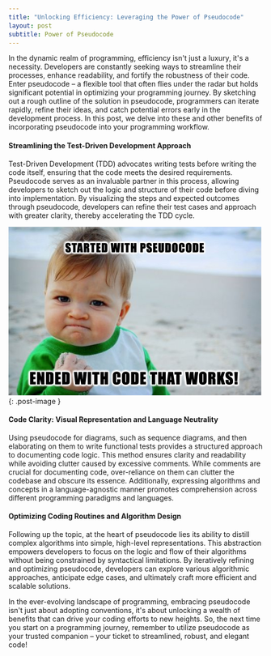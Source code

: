 ```yaml
---
title: "Unlocking Efficiency: Leveraging the Power of Pseudocode"
layout: post
subtitle: Power of Pseudocode
---
```

In the dynamic realm of programming, efficiency isn't just a luxury, it's a necessity. Developers are constantly seeking ways to streamline their processes, enhance readability, and fortify the robustness of their code. Enter pseudocode – a flexible tool that often flies under the radar but holds significant potential in optimizing your programming journey. By sketching out a rough outline of the solution in pseudocode, programmers can iterate rapidly, refine their ideas, and catch potential errors early in the development process. In this post, we delve into these and other benefits of incorporating pseudocode into your programming workflow.

#### Streamlining the Test-Driven Development Approach
Test-Driven Development (TDD) advocates writing tests before writing the code itself, ensuring that the code meets the desired requirements. Pseudocode serves as an invaluable partner in this process, allowing developers to sketch out the logic and structure of their code before diving into implementation. By visualizing the steps and expected outcomes through pseudocode, developers can refine their test cases and approach with greater clarity, thereby accelerating the TDD cycle.

![success-kid-meme](/images/2024-05-06-pseudocode.jpg){: .post-image }

#### Code Clarity: Visual Representation and Language Neutrality
Using pseudocode for diagrams, such as sequence diagrams, and then elaborating on them to write functional tests provides a structured approach to documenting code logic. This method ensures clarity and readability while avoiding clutter caused by excessive comments. While comments are crucial for documenting code, over-reliance on them can clutter the codebase and obscure its essence. Additionally, expressing algorithms and concepts in a language-agnostic manner promotes comprehension across different programming paradigms and languages.

#### Optimizing Coding Routines and Algorithm Design
Following up the topic, at the heart of pseudocode lies its ability to distill complex algorithms into simple, high-level representations. This abstraction empowers developers to focus on the logic and flow of their algorithms without being constrained by syntactical limitations. By iteratively refining and optimizing pseudocode, developers can explore various algorithmic approaches, anticipate edge cases, and ultimately craft more efficient and scalable solutions.

In the ever-evolving landscape of programming, embracing pseudocode isn't just about adopting conventions, it's about unlocking a wealth of benefits that can drive your coding efforts to new heights. So, the next time you start on a programming journey, remember to utilize pseudocode as your trusted companion – your ticket to streamlined, robust, and elegant code!